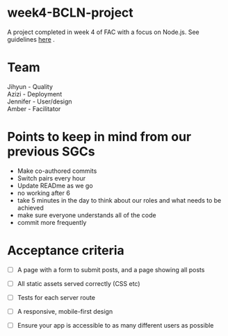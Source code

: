 # week4-BCLN-project
A project completed in week 4 of FAC with a focus on Node.js. See guidelines [here](https://founders-and-coders.gitbook.io/coursebook/curriculum/node/project) .

# Team 
Jihyun - Quality </br>
Azizi - Deployment </br>
Jennifer - User/design </br>
Amber - Facilitator

# Points to keep in mind from our previous SGCs
- Make co-authored commits
- Switch pairs every hour 
- Update READme as we go 
- no working after 6 
- take 5 minutes in the day to think about our roles and what needs to be achieved 
- make sure everyone understands all of the code
- commit more frequently 

# Acceptance criteria
- [ ] A page with a form to submit posts, and a page showing all posts
- [ ] All static assets served correctly (CSS etc)
- [ ] Tests for each server route
- [ ] A responsive, mobile-first design
- [ ] Ensure your app is accessible to as many different users as possible


